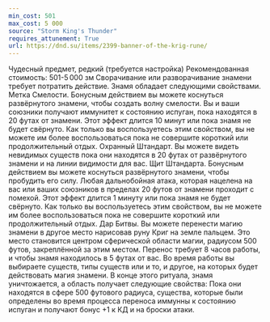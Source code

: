 ```yaml
---
min_cost: 501
max_cost: 5 000
source: "Storm King's Thunder"
requires_attunement: True
url: https://dnd.su/items/2399-banner-of-the-krig-rune/
---
```


Чудесный предмет, редкий (требуется настройка)
Рекомендованная стоимость: 501-5 000 зм
Сворачивание или разворачивание знамени требует потратить действие. Знамя обладает следующими свойствами.
Метка Смелости. Бонусным действием вы можете коснуться развёрнутого знамени, чтобы создать волну смелости. Вы и ваши союзники получают иммунитет к состоянию испуган, пока находятся в 20 футах от знамени. Этот эффект длится 10 минут или пока знамя не будет свёрнуто. Как только вы воспользуетесь этим свойством, вы не можете им более воспользоваться пока не совершите короткий или продолжительный отдых.
Охранный Штандарт. Вы можете видеть невидимых существ пока они находятся в 20 футах от развёрнутого знамени и на линии видимости для вас.
Щит Штандарта. Бонусным действием вы можете коснуться развёрнутого знамени, чтобы пробудить его силу. Любая дальнобойная атака, которая нацелена на вас или ваших союзников в пределах 20 футов от знамени проходит с помехой. Этот эффект длится 1 минуту или пока знамя не будет свёрнуто.
Как только вы воспользуетесь этим свойством, вы не можете им более воспользоваться пока не совершите короткий или продолжительный отдых.
Дар Битвы. Вы можете перенести магию знамени в другое место нарисовав руну Криг на земле пальцем. Это место становится центром сферической области магии, радиусом 500 футов, закреплённой за этим местом. Перенос требует 8 часов работы, и чтобы знамя находилось в 5 футах от вас. Во время работы вы выбираете существ, типы существ или и то, и другое, на которых будет действовать магия знамени. В конце этого ритуала, знамя уничтожается, а область получает следующие свойства:
Пока они находятся в сфере 500 футового радиуса, существа, которые были определены во время процесса переноса иммунны к состоянию испуган и получают бонус +1 к КД и на броски атаки.